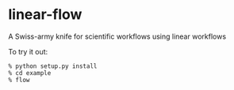 linear-flow
===========

A Swiss-army knife for scientific workflows using linear workflows

To try it out:

    % python setup.py install
    % cd example
    % flow
